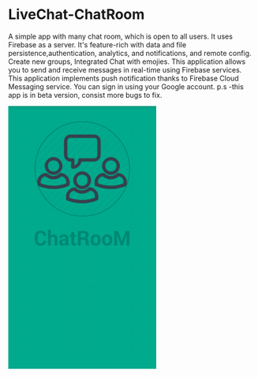 # LiveChat-ChatRoom
A simple app with many chat room, which is open to all users. It uses Firebase as a server.
It's feature-rich with data and file persistence,authentication, analytics, and notifications, and remote config.
Create new groups, Integrated Chat with emojies.
This application allows you to send and receive messages in real-time using Firebase services.
This application implements push notification thanks to Firebase Cloud Messaging service.
You can  sign in using your Google account.
p.s -this app is in beta version, consist more bugs to fix.



<img src="https://github.com/ajaygosh102/LiveChat/blob/master/app/src/main/res/mipmap-xxxhdpi/Screenshot_2018-02-06-15-20-58-331_com.example.ajay.livechat.png" width="300">

